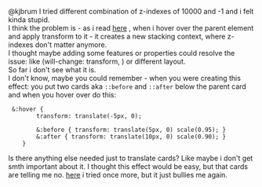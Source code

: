 @kjbrum 
I tried different combination of z-indexes of 10000 and -1 and i felt kinda stupid.\
I think the problem is - as i read [here](https://developer.mozilla.org/en-US/docs/Web/CSS/CSS_Positioning/Understanding_z_index/The_stacking_context)
, when i hover over the parent element and apply transform to it - it creates a new stacking context, where z-indexes don't matter anymore.\
I thought maybe adding some features or properties could resolve the  issue:
like (will-change: transform, ) or different layout.\
So far i don't see what it is.\
I don't know, maybe you could remember - when you were creating this effect: you put two cards aka ```::before``` and ```::after``` below the parent card and when  you hover over do this:
```
 &:hover {
        transform: translate(-5px, 0);
        
        &:before { transform: translate(5px, 0) scale(0.95); }
        &:after { transform: translate(10px, 0) scale(0.90); }
    }
```
Is there anything else needed just to translate cards?
Like maybe i don't get smth important about it.
I thought this effect would be easy, but that cards are telling me no.
[here](https://jsfiddle.net/tfwkbme4/12/) i tried once more,  but it just bullies me again.
